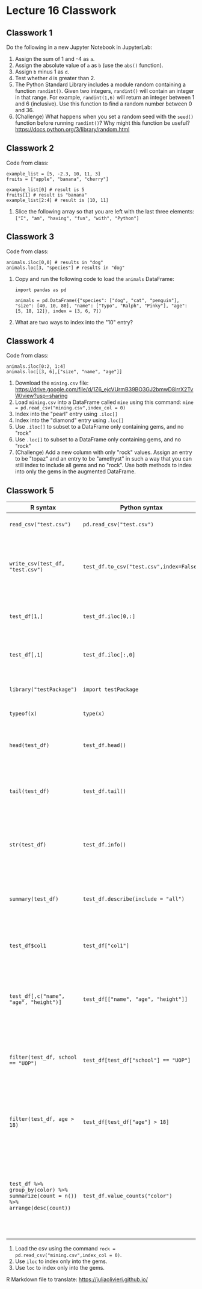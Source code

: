 # Lecture 16 Classwork

## Classwork 1

Do the following in a new Jupyter Notebook in JupyterLab:

1. Assign the sum of 1 and -4 as `a`.
1. Assign the absolute value of `a` as `b` (use the `abs()` function).
1. Assign `b` minus 1 as `d`.
1. Test whether `d` is greater than 2. 
1. The Python Standard Library includes a module random containing a function `randint()`. Given two integers, `randint()` will contain an integer in that range. For example, `randint(1,6)` will return an integer between 1 and 6 (inclusive). Use this function to find a random number between 0 and 36.
1. (Challenge) What happens when you set a random seed with the `seed()` function before running `randint()`? Why might this function be useful? https://docs.python.org/3/library/random.html 

## Classwork 2

Code from class:
```
example_list = [5, -2.3, 10, 11, 3]
fruits = ["apple", "banana", "cherry"]

example_list[0] # result is 5
fruits[1] # result is "banana"
example_list[2:4] # result is [10, 11]
```

1. Slice the following array so that you are left with the last three elements: `["I", "am", "having", "fun", "with", "Python"]`

## Classwork 3

Code from class:
```
animals.iloc[0,0] # results in "dog"
animals.loc[3, "species"] # results in "dog"
```

1. Copy and run the following code to load the `animals` DataFrame:
   ```
   import pandas as pd
   
   animals = pd.DataFrame({"species": ["dog", "cat", "penguin"], "size": [40, 10, 80], "name": ["Typo", "Ralph", "Pinky"], "age": [5, 18, 12]}, index = [3, 6, 7])
   ```
1. What are two ways to index into the "10" entry?

## Classwork 4

Code from class:
```
animals.iloc[0:2, 1:4]
animals.loc[[3, 6],["size", "name", "age"]]
```

1. Download the `mining.csv` file: https://drive.google.com/file/d/1Z6_ejcVUrmB39BO3GJ2bmwD8lrrX2TvW/view?usp=sharing
2. Load `mining.csv` into a DataFrame called `mine` using this command:
   `mine = pd.read_csv("mining.csv",index_col = 0)`
3. Index into the "pearl" entry using `.iloc[]`
4. Index into the "diamond" entry using `.loc[]`
5. Use `.iloc[]` to subset to a DataFrame only containing gems, and no "rock"
6. Use `.loc[]` to subset to a DataFrame only containing gems, and no "rock"
7. (Challenge) Add a new column with only "rock" values. Assign an entry to be "topaz" and an entry to be "amethyst" in such a way that you can still index to include all gems and no "rock". Use both methods to index into only the gems in the augmented DataFrame.

## Classwork 5

R syntax | Python syntax | Description
-- | -- | --
`read_csv("test.csv")`| `pd.read_csv("test.csv")`| read csv called `test.csv`
`write_csv(test_df, "test.csv")` | `test_df.to_csv("test.csv",index=False)`| Write data frame `test_df` to file called `test.csv` (without index column)
`test_df[1,]` | `test_df.iloc[0,:]`| Index into the first row of data frame `test_df`
`test_df[,1]` | `test_df.iloc[:,0]`| Index into the first column of data frame `test_df`
 `library("testPackage")` | `import testPackage` | Load a package called `testPackage`
`typeof(x)` | `type(x)` | Find type of object `x`
 `head(test_df)` | `test_df.head()`| Get the first few lines of a data frame called `test_df`
 `tail(test_df)`| `test_df.tail()`| Get the last few lines of a data frame called `test_df`
 `str(test_df)` | `test_df.info()`| Find column names and data types of data frame called `test_df`
 `summary(test_df)` | `test_df.describe(include = "all")` | Generate summary statistics for data frame columns
 `test_df$col1` | `test_df["col1"]` | Access column named `"col1"` from data frame `test_df`
 `test_df[,c("name", "age", "height")]` | `test_df[["name", "age", "height"]]` | Subset data frame `test_df` to just columns  `"name"`, `"age"`, and `"height"` 
 `filter(test_df, school == "UOP")`| `test_df[test_df["school"] == "UOP"]` | Subset data frame `test_df` to only rows for which `"school"` is equal to `"UOP"`
 `filter(test_df, age > 18)` | `test_df[test_df["age"] > 18]` | Subset data frame `test_df` to only rows for which `"age"` is greater than 18
  `test_df %>% group_by(color) %>% summarize(count = n()) %>% arrange(desc(count))`| `test_df.value_counts("color")` | Find the count of each value for categorical variable `"color"` in data frame `test_df` in descending order


1. Load the csv using the command `rock = pd.read_csv("mining.csv",index_col = 0)`. 
2. Use `iloc` to index only into the gems.
3. Use `loc` to index only into the gems.

R Markdown file to translate: https://juliaolivieri.github.io/

